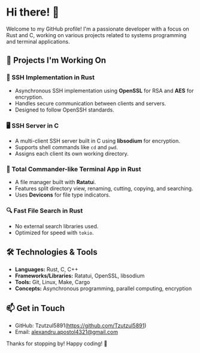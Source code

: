 # Hi there! 👋

Welcome to my GitHub profile! I'm a passionate developer with a focus on Rust and C, working on various projects related to systems programming and terminal applications.

## 🚀 Projects I'm Working On

### 🔐 SSH Implementation in Rust
- Asynchronous SSH implementation using **OpenSSL** for RSA and **AES** for encryption.
- Handles secure communication between clients and servers.
- Designed to follow OpenSSH standards.

### 🖥️ SSH Server in C
- A multi-client SSH server built in C using **libsodium** for encryption.
- Supports shell commands like `cd` and `pwd`.
- Assigns each client its own working directory.

### 📂 Total Commander-like Terminal App in Rust
- A file manager built with **Ratatu**i.
- Features split directory view, renaming, cutting, copying, and searching.
- Uses **Devicons** for file type indicators.

### 🔍 Fast File Search in Rust
- No external search libraries used.
- Optimized for speed with `tokio`.

## 🛠️ Technologies & Tools
- **Languages:** Rust, C, C++
- **Frameworks/Libraries:** Ratatui, OpenSSL, libsodium
- **Tools:** Git, Linux, Make, Cargo
- **Concepts:** Asynchronous programming, parallel computing, encryption

## 📫 Get in Touch
- GitHub: Tzutzul5891(https://github.com/Tzutzul5891)
- Email: alexandru.apostol4321@gmail.com

Thanks for stopping by! Happy coding! 🚀

